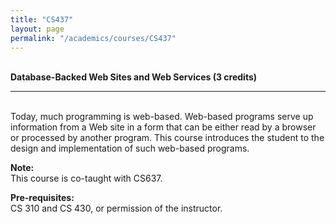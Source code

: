 ```yaml
---
title: "CS437"
layout: page
permalink: "/academics/courses/CS437"
---
```




\
**Database-Backed Web Sites and Web Services (3 credits)**

---

\
Today, much programming is web-based. Web-based programs serve up information from a Web site in a form that can be either read by a browser or processed by another program. This course introduces the student to the design and implementation of such web-based programs.

**Note:**
\
This course is co-taught with CS637.

**Pre-requisites:**
\
CS 310 and CS 430, or permission of the instructor.
